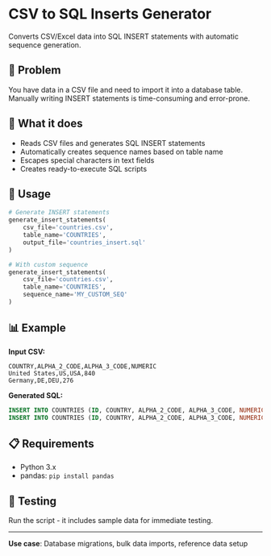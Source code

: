 # CSV to SQL Inserts Generator

Converts CSV/Excel data into SQL INSERT statements with automatic sequence generation.

## 🎯 Problem

You have data in a CSV file and need to import it into a database table. Manually writing INSERT statements is time-consuming and error-prone.

## 🚀 What it does

- Reads CSV files and generates SQL INSERT statements
- Automatically creates sequence names based on table name
- Escapes special characters in text fields
- Creates ready-to-execute SQL scripts

## 🔧 Usage

```python
# Generate INSERT statements
generate_insert_statements(
    csv_file='countries.csv',
    table_name='COUNTRIES',
    output_file='countries_insert.sql'
)

# With custom sequence
generate_insert_statements(
    csv_file='countries.csv',
    table_name='COUNTRIES',
    sequence_name='MY_CUSTOM_SEQ'
)
```

## 📊 Example

**Input CSV:**
```csv
COUNTRY,ALPHA_2_CODE,ALPHA_3_CODE,NUMERIC
United States,US,USA,840
Germany,DE,DEU,276
```

**Generated SQL:**
```sql
INSERT INTO COUNTRIES (ID, COUNTRY, ALPHA_2_CODE, ALPHA_3_CODE, NUMERIC) VALUES (COUNTRIES_SEQ.NEXTVAL, 'United States', 'US', 'USA', 840);
INSERT INTO COUNTRIES (ID, COUNTRY, ALPHA_2_CODE, ALPHA_3_CODE, NUMERIC) VALUES (COUNTRIES_SEQ.NEXTVAL, 'Germany', 'DE', 'DEU', 276);
```

## 📋 Requirements

- Python 3.x
- pandas: `pip install pandas`

## 🧪 Testing

Run the script - it includes sample data for immediate testing.

---

**Use case**: Database migrations, bulk data imports, reference data setup